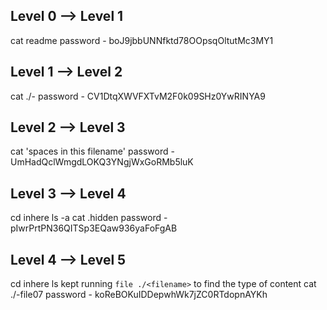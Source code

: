 ## Level 0 --> Level 1
cat readme
password - boJ9jbbUNNfktd78OOpsqOltutMc3MY1

## Level 1 --> Level 2
cat ./-
password - CV1DtqXWVFXTvM2F0k09SHz0YwRINYA9

## Level 2 --> Level 3
cat 'spaces in this filename'
password - UmHadQclWmgdLOKQ3YNgjWxGoRMb5luK

## Level 3 --> Level 4
cd inhere
ls -a
cat .hidden
password - pIwrPrtPN36QITSp3EQaw936yaFoFgAB

## Level 4 --> Level 5
cd inhere
ls
kept running ```file ./<filename>``` to find the type of content
cat ./-file07
password - koReBOKuIDDepwhWk7jZC0RTdopnAYKh
